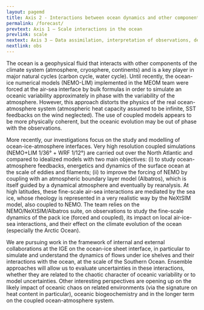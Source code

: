 ```yaml
---
layout: pagemd
title: Axis 2 - Interactions between ocean dynamics and other components of the climate system
permalink: /forecast/
prevtext: Axis 1 – Scale interactions in the ocean
prevlink: scale
nextext: Axis 3 – Data assimilation, interpretation of observations, design of observation networks
nextlink: obs
---
```



The ocean is a geophysical fluid that interacts with other components of the climate system (atmosphere, cryosphere, continents) and is a key player in major natural cycles (carbon cycle, water cycle). Until recently, the ocean-ice numerical models (NEMO-LIM) implemented in the MEOM team were forced at the air-sea interface by bulk formulas in order to simulate an oceanic variability approximately in phase with the variability of the atmosphere. However, this approach distorts the physics of the real ocean-atmosphere system (atmospheric heat capacity assumed to be infinite, SST feedbacks on the wind neglected). The use of coupled models appears to be more physically coherent, but the oceanic evolution may be out of phase with the observations. 

More recently, our investigations focus on the study and modelling of ocean-ice-atmosphere interfaces. Very high resolution coupled simulations (NEMO+LIM 1/36° + WRF 1/12°) are carried out over the North Atlantic and compared to idealized models with two main objectives: (i) to study ocean-atmosphere feedbacks, energetics and dynamics of the surface ocean at the scale of eddies and filaments; (ii) to improve the forcing of NEMO by coupling with an atmospheric boundary layer model (Albatros), which is itself guided by a dynamical atmosphere and eventually by reanalysis. At high latitudes, these fine-scale air-sea interactions are mediated by the sea ice, whose rheology is represented in a very realistic way by the NeXtSIM model, also coupled to NEMO. The team relies on the NEMO/NeXtSIM/Albatros suite, on observations to study the fine-scale dynamics of the pack ice (forced and coupled), its impact on local air-ice-sea interactions, and their effect on the climate evolution of the ocean (especially the Arctic Ocean).

We are pursuing work in the framework of internal and external collaborations at the IGE on the ocean-ice sheet interface, in particular to simulate and understand the dynamics of flows under ice shelves and their interactions with the ocean, at the scale of the Southern Ocean. Ensemble approaches will allow us to evaluate uncertainties in these interactions, whether they are related to the chaotic character of oceanic variability or to model uncertainties. Other interesting perspectives are opening up on the likely impact of oceanic chaos on related environments (via the signature on heat content in particular), oceanic biogeochemistry and in the longer term on the coupled ocean-atmosphere system.

